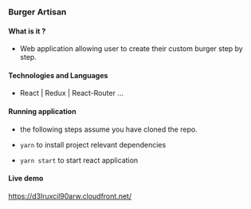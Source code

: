 ### Burger Artisan 

#### What is it ?
- Web application allowing user to create their custom burger step by step.

#### Technologies and Languages
- React | Redux | React-Router ...

#### Running application
- the following steps assume you have cloned the repo.

- <code>yarn</code> to install project relevant dependencies
- <code>yarn start</code> to start react application

#### Live demo 
https://d3lruxcil90arw.cloudfront.net/